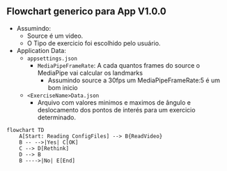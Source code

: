 
## Flowchart generico para App V1.0.0
- Assumindo:
  - Source é um video.
  - O Tipo de exercicio foi escolhido pelo usuário.
- Application Data:
  - `appsettings.json`
    - `MediaPipeFrameRate`: A cada quantos frames do source o MediaPipe vai calcular os landmarks
      - Assumindo source a 30fps um MediaPipeFrameRate:5 é um bom inicio
  - `<ExerciseName>Data.json`
    - Arquivo com valores minimos e maximos de ângulo e deslocamento dos pontos de interés para um exercicio determinado. 

``` mermaid
flowchart TD
    A[Start: Reading ConfigFiles] --> B{ReadVideo}
    B -- -->|Yes| C[OK]
    C --> D[Rethink]
    D --> B
    B ---->|No| E[End]

```
